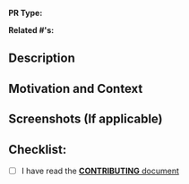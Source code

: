 **PR Type:**

<!-- Content Update, Bug fix, New feature (non-breaking), Breaking change -->

**Related #'s:**

<!-- Issues, PR's, etc. that are related to this one, comma-separated -->

<!-- Short summary -->

## Description

<!-- Detailed description -->

## Motivation and Context

<!-- Why is this change required? What problem does it solve? -->

## Screenshots (If applicable)

<!-- ![alt-text](https://url.to.image) -->

## Checklist:
- [ ] I have read the [**CONTRIBUTING** document](CONTRIBUTING.md)
